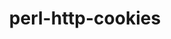 ---
title: "perl-http-cookies"
layout: cache
categories: [package, develop]
meta: {"compilers": ["none"], "num_specs": 15, "num_specs_by_stack": {"data-vis-sdk": 8, "e4s": 7, "hep": 7, "root": 15}, "oss": ["ubuntu20.04", "ubuntu22.04"], "platforms": ["linux"], "stacks": ["data-vis-sdk", "e4s", "hep", "root"], "targets": ["x86_64_v3"], "versions": ["6.11"]}
spec_details: [{"compiler": "none", "hash": "4uignttlg4ipjkccxg6yadeew62v4s3c", "os": "ubuntu22.04", "platform": "linux", "size": "-", "stacks": ["e4s", "hep", "root"], "target": "x86_64_v3", "variants": ["build_system=perl"], "versions": ["6.11"]}, {"compiler": "none", "hash": "7wplloprgd3dffdncz5bkuku2usm5aue", "os": "ubuntu20.04", "platform": "linux", "size": "-", "stacks": ["data-vis-sdk", "root"], "target": "x86_64_v3", "variants": ["build_system=perl"], "versions": ["6.11"]}, {"compiler": "none", "hash": "cbz5lyse663dpgrpn4qfqirlm5zisahi", "os": "ubuntu22.04", "platform": "linux", "size": "-", "stacks": ["e4s", "hep", "root"], "target": "x86_64_v3", "variants": ["build_system=perl"], "versions": ["6.11"]}, {"compiler": "none", "hash": "dubrj6wufbhpsurufh72peq4ddl3eogg", "os": "ubuntu20.04", "platform": "linux", "size": "-", "stacks": ["data-vis-sdk", "root"], "target": "x86_64_v3", "variants": ["build_system=perl"], "versions": ["6.11"]}, {"compiler": "none", "hash": "eb3rlfqqkvcbod5ss26wmu2tet6zmn4n", "os": "ubuntu22.04", "platform": "linux", "size": "-", "stacks": ["e4s", "hep", "root"], "target": "x86_64_v3", "variants": ["build_system=perl"], "versions": ["6.11"]}, {"compiler": "none", "hash": "ge4ebays43hs5x7sqa52ogljlsn242yz", "os": "ubuntu20.04", "platform": "linux", "size": "-", "stacks": ["data-vis-sdk", "root"], "target": "x86_64_v3", "variants": ["build_system=perl"], "versions": ["6.11"]}, {"compiler": "none", "hash": "je7fatppdgrgzv3krgioyogt6sv5mrqv", "os": "ubuntu20.04", "platform": "linux", "size": "-", "stacks": ["data-vis-sdk", "root"], "target": "x86_64_v3", "variants": ["build_system=perl"], "versions": ["6.11"]}, {"compiler": "none", "hash": "jzupq266fctev2gq7chy2zln2x4j4nvp", "os": "ubuntu20.04", "platform": "linux", "size": "-", "stacks": ["data-vis-sdk", "root"], "target": "x86_64_v3", "variants": ["build_system=perl"], "versions": ["6.11"]}, {"compiler": "none", "hash": "lyn3n4tihtqpjkhdscpzstby7m2kdrcl", "os": "ubuntu22.04", "platform": "linux", "size": "-", "stacks": ["e4s", "hep", "root"], "target": "x86_64_v3", "variants": ["build_system=perl"], "versions": ["6.11"]}, {"compiler": "none", "hash": "mlpubzsbwwid2vu5d5ybyccoxorqqn3n", "os": "ubuntu20.04", "platform": "linux", "size": "-", "stacks": ["data-vis-sdk", "root"], "target": "x86_64_v3", "variants": ["build_system=perl"], "versions": ["6.11"]}, {"compiler": "none", "hash": "o6cqvrj5aedjmc7zrlpb5ra6epzciyzt", "os": "ubuntu20.04", "platform": "linux", "size": "-", "stacks": ["data-vis-sdk", "root"], "target": "x86_64_v3", "variants": ["build_system=perl"], "versions": ["6.11"]}, {"compiler": "none", "hash": "oaewf5psmgl3ifqzxeny2u4m3wwcw5sl", "os": "ubuntu22.04", "platform": "linux", "size": "-", "stacks": ["e4s", "hep", "root"], "target": "x86_64_v3", "variants": ["build_system=perl"], "versions": ["6.11"]}, {"compiler": "none", "hash": "qwgyvdsb57vwk4deamhngzk2lcengd64", "os": "ubuntu22.04", "platform": "linux", "size": "-", "stacks": ["e4s", "hep", "root"], "target": "x86_64_v3", "variants": ["build_system=perl"], "versions": ["6.11"]}, {"compiler": "none", "hash": "wb57f4ieiynfoxf5lsvomtpzaxirygz2", "os": "ubuntu22.04", "platform": "linux", "size": "-", "stacks": ["e4s", "hep", "root"], "target": "x86_64_v3", "variants": ["build_system=perl"], "versions": ["6.11"]}, {"compiler": "none", "hash": "zrq4slhmgwmrafaeks2wgmecwxututm7", "os": "ubuntu20.04", "platform": "linux", "size": "-", "stacks": ["data-vis-sdk", "root"], "target": "x86_64_v3", "variants": ["build_system=perl"], "versions": ["6.11"]}]
---